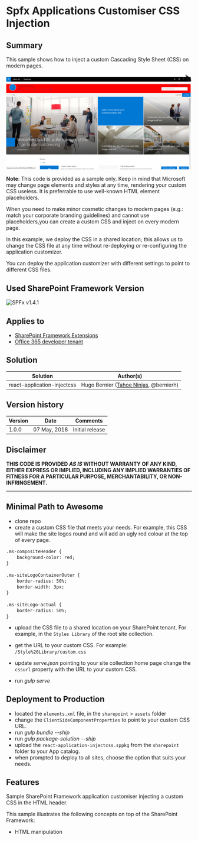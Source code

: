 # Spfx Applications Customiser CSS Injection

## Summary
This sample shows how to inject a custom Cascading Style Sheet (CSS) on modern pages.

![Sample super ugly CSS](./assets/sampleresults.png)

__Note__: This code is provided as a sample only. Keep in mind that Microsoft may change page elements and styles at any time, rendering your custom CSS useless. It is preferrable to use well-known HTML element placeholders.

When you need to make minor cosmetic changes to modern pages (e.g.:  match your corporate branding guidelines) and cannot use placeholders,you can create a custom CSS and inject on every modern page.

In this example, we deploy the CSS in a shared location; this allows us to change the CSS file at any time without re-deploying or re-configuring the application customizer.

You can deploy the application customizer with different settings to point to different CSS files.


## Used SharePoint Framework Version

![SPFx v1.4.1](https://img.shields.io/badge/SPFx-1.4.1-green.svg)

## Applies to

* [SharePoint Framework Extensions](https://dev.office.com/sharepoint/docs/spfx/extensions/overview-extensions)
* [Office 365 developer tenant](http://dev.office.com/sharepoint/docs/spfx/set-up-your-developer-tenant)

## Solution

Solution|Author(s)
--------|---------
react-application-injectcss|Hugo Bernier ([Tahoe Ninjas](http://tahoeninjas.blog), @bernierh)

## Version history

Version|Date|Comments
-------|----|--------
1.0.0|07 May, 2018|Initial release

## Disclaimer

**THIS CODE IS PROVIDED *AS IS* WITHOUT WARRANTY OF ANY KIND, EITHER EXPRESS OR IMPLIED, INCLUDING ANY IMPLIED WARRANTIES OF FITNESS FOR A PARTICULAR PURPOSE, MERCHANTABILITY, OR NON-INFRINGEMENT.**

---

## Minimal Path to Awesome

* clone repo
* create a custom CSS file that meets your needs. For example, this CSS will make the site logos round and will add an ugly red colour at the top of every page.

```
.ms-compositeHeader {
    background-color: red;
}

.ms-siteLogoContainerOuter {
    border-radius: 50%;
    border-width: 3px;
}

.ms-siteLogo-actual {
    border-radius: 50%;
}
```
* upload the CSS file to a shared location on your SharePoint tenant. For example, in the `Styles Library` of the root site collection.
* get the URL to your custom CSS. For example: `/Style%20Library/custom.css`

* update _serve.json_ pointing to your site collection home page change the `cssurl` property with the URL to your custom CSS.
* run _gulp serve_

## Deployment to Production

* located the `elements.xml` file, in the `sharepoint` > `assets` folder
* change the `ClientSideComponentProperties` to point to your custom CSS URL.
* run _gulp bundle --ship_
* run _gulp package-solution --ship_
* upload the `react-application-injectcss.sppkg` from the `sharepoint` folder to your App catalog.
* when prompted to deploy to all sites, choose the option that suits your needs.

## Features

Sample SharePoint Framework application customiser injecting a custom CSS in the HTML header.

This sample illustrates the following concepts on top of the SharePoint Framework:

* HTML manipulation